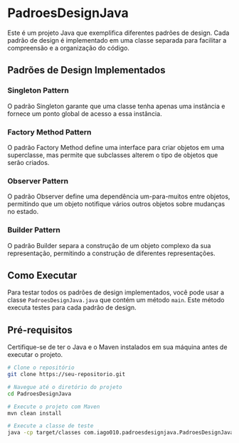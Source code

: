 # PadroesDesignJava

Este é um projeto Java que exemplifica diferentes padrões de design. Cada padrão de design é implementado em uma classe separada para facilitar a compreensão e a organização do código.

## Padrões de Design Implementados

### Singleton Pattern

O padrão Singleton garante que uma classe tenha apenas uma instância e fornece um ponto global de acesso a essa instância.

### Factory Method Pattern

O padrão Factory Method define uma interface para criar objetos em uma superclasse, mas permite que subclasses alterem o tipo de objetos que serão criados.

### Observer Pattern

O padrão Observer define uma dependência um-para-muitos entre objetos, permitindo que um objeto notifique vários outros objetos sobre mudanças no estado.

### Builder Pattern

O padrão Builder separa a construção de um objeto complexo da sua representação, permitindo a construção de diferentes representações.

## Como Executar

Para testar todos os padrões de design implementados, você pode usar a classe `PadroesDesignJava.java` que contém um método `main`. Este método executa testes para cada padrão de design.

## Pré-requisitos

Certifique-se de ter o Java e o Maven instalados em sua máquina antes de executar o projeto.

```bash
# Clone o repositório
git clone https://seu-repositorio.git

# Navegue até o diretório do projeto
cd PadroesDesignJava

# Execute o projeto com Maven
mvn clean install

# Execute a classe de teste
java -cp target/classes com.iago010.padroesdesignjava.PadroesDesignJava
